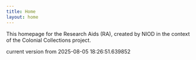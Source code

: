 ```yaml
---
title: Home
layout: home
---
```


This homepage for the Research Aids (RA), created by NIOD in the context of the Colonial Collections project. 


current version from 2025-08-05 18:26:51.639852